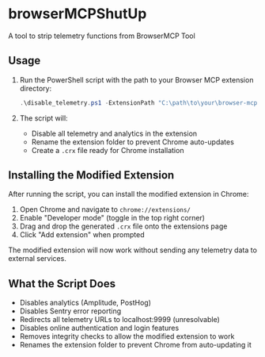 # browserMCPShutUp
A tool to strip telemetry functions from BrowserMCP Tool

## Usage

1. Run the PowerShell script with the path to your Browser MCP extension directory:
   ```powershell
   .\disable_telemetry.ps1 -ExtensionPath "C:\path\to\your\browser-mcp-extension"
   ```

2. The script will:
   - Disable all telemetry and analytics in the extension
   - Rename the extension folder to prevent Chrome auto-updates
   - Create a `.crx` file ready for Chrome installation

## Installing the Modified Extension

After running the script, you can install the modified extension in Chrome:

1. Open Chrome and navigate to `chrome://extensions/`
2. Enable "Developer mode" (toggle in the top right corner)
3. Drag and drop the generated `.crx` file onto the extensions page
4. Click "Add extension" when prompted

The modified extension will now work without sending any telemetry data to external services.

## What the Script Does

- Disables analytics (Amplitude, PostHog)
- Disables Sentry error reporting
- Redirects all telemetry URLs to localhost:9999 (unresolvable)
- Disables online authentication and login features
- Removes integrity checks to allow the modified extension to work
- Renames the extension folder to prevent Chrome from auto-updating it
